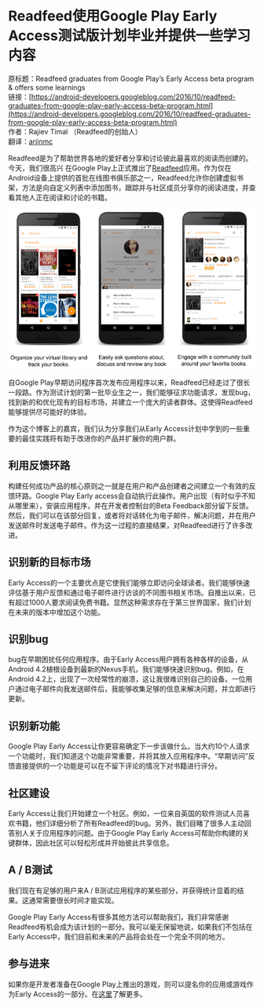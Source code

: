 # Readfeed使用Google Play Early Access测试版计划毕业并提供一些学习内容

原标题：Readfeed graduates from Google Play’s Early Access beta program & offers some learnings  
链接：[https://android-developers.googleblog.com/2016/10/readfeed-graduates-from-google-play-early-access-beta-program.html](https://android-developers.googleblog.com/2016/10/readfeed-graduates-from-google-play-early-access-beta-program.html)  
作者：Rajiev Timal （Readfeed的创始人）  
翻译：[arjinmc](https://github.com/arjinmc)  

Readfeed是为了帮助世界各地的爱好者分享和讨论彼此最喜欢的阅读而创建的。今天，我们很高兴 在Google Play上正式推出了[Readfeed](https://play.google.com/store/apps/details?id=com.readfeedinc.readfeed)应用。作为仅在Android设备上提供的首批在线图书俱乐部之一，Readfeed允许你创建虚拟书架，方法是向自定义列表中添加图书，跟踪并与社区成员分享你的阅读进度，并查看其他人正在阅读和讨论的书籍。

![img](../images/2016.10.26.png)  

自Google Play早期访问程序首次发布应用程序以来，Readfeed已经走过了很长一段路。作为测试计划的第一批毕业生之一，我们能够征求功能请求，发现bug，找到新的和优化现有的目标市场，并建立一个庞大的读者群体。这使得Readfeed能够提供尽可能好的体验。

作为这个博客上的嘉宾，我们认为分享我们从Early Access计划中学到的一些重要的最佳实践将有助于改进你的产品并扩展你的用户群。

## 利用反馈环路

构建任何成功产品的核心原则之一就是在用户和产品创建者之间建立一个有效的反馈环路。Google Play Early access会自动执行此操作。用户出现（有时似乎不知从哪里来），安装应用程序，并在开发者控制台的Beta Feedback部分留下反馈。然后，我们可以在该部分回复，或者将对话转化为电子邮件，解决问题，并在用户发送邮件时发送电子邮件。作为这一过程的直接结果，对Readfeed进行了许多改进。

## 识别新的目标市场

Early Access的一个主要优点是它使我们能够立即访问全球读者。我们能够快速评估基于用户反馈和通过电子邮件进行访谈的不同图书相关市场。自推出以来，已有超过1000人要求阅读免费书籍。显然这种需求存在于第三世界国家，我们计划在未来的版本中增加这个功能。

## 识别bug

bug在早期困扰任何应用程序。由于Early Access用户拥有各种各样的设备，从Android 4.2植根设备到最新的Nexus手机，我们能够快速识别bug。例如，在Android 4.2上，出现了一次经常性的崩溃，这让我很难识别自己的设备。一位用户通过电子邮件向我发送邮件后，我能够收集足够的信息来解决问题，并立即进行更新。

## 识别新功能

Google Play Early Access让你更容易确定下一步该做什么。当大约10个人请求一个功能时，我们知道这个功能非常重要，并将其放入应用程序中。“早期访问”反馈直接提供的一个功能是可以在不留下评论的情况下对书籍进行评分。

## 社区建设

Early Access让我们开始建立一个社区。例如，一位来自英国的软件测试人员喜欢书籍，他们详细分析了所有Readfeed的bug。另外，我们目睹了很多人主动回答别人关于应用程序的问题。由于Google Play Early Access可帮助你构建的关键群体，因此社区可以轻松形成并开始彼此共享信息。

## A / B测试

我们现在有足够的用户来A / B测试应用程序的某些部分，并获得统计显着的结果。这通常需要很长时间才能实现。

Google Play Early Access有很多其他方法可以帮助我们，我们非常感谢Readfeed有机会成为该计划的一部分。我可以毫无保留地说，如果我们不包括在Early Access中，我们目前和未来的产品将会处在一个完全不同的地方。

## 参与进来
如果你是开发者准备在Google Play上推出的游戏，则可以提名你的应用或游戏作为Early Access的一部分。在[这里](https://goo.gl/forms/p8ueXdGsuuVMdVED3)了解更多。